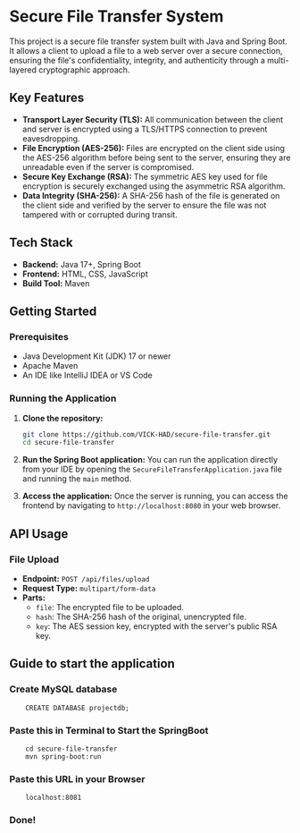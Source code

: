 # Secure File Transfer System

This project is a secure file transfer system built with Java and Spring Boot. It allows a client to upload a file to a web server over a secure connection, ensuring the file's confidentiality, integrity, and authenticity through a multi-layered cryptographic approach.

## Key Features

* **Transport Layer Security (TLS):** All communication between the client and server is encrypted using a TLS/HTTPS connection to prevent eavesdropping.
* **File Encryption (AES-256):** Files are encrypted on the client side using the AES-256 algorithm before being sent to the server, ensuring they are unreadable even if the server is compromised.
* **Secure Key Exchange (RSA):** The symmetric AES key used for file encryption is securely exchanged using the asymmetric RSA algorithm.
* **Data Integrity (SHA-256):** A SHA-256 hash of the file is generated on the client side and verified by the server to ensure the file was not tampered with or corrupted during transit.

## Tech Stack

* **Backend:** Java 17+, Spring Boot
* **Frontend:** HTML, CSS, JavaScript
* **Build Tool:** Maven

## Getting Started

### Prerequisites

* Java Development Kit (JDK) 17 or newer
* Apache Maven
* An IDE like IntelliJ IDEA or VS Code

### Running the Application

1.  **Clone the repository:**
    ```bash
    git clone https://github.com/VICK-HAD/secure-file-transfer.git
    cd secure-file-transfer
    ```

2.  **Run the Spring Boot application:**
    You can run the application directly from your IDE by opening the `SecureFileTransferApplication.java` file and running the `main` method.

3.  **Access the application:**
    Once the server is running, you can access the frontend by navigating to `http://localhost:8080` in your web browser.

## API Usage

### File Upload

* **Endpoint:** `POST /api/files/upload`
* **Request Type:** `multipart/form-data`
* **Parts:**
    * `file`: The encrypted file to be uploaded.
    * `hash`: The SHA-256 hash of the original, unencrypted file.
    * `key`: The AES session key, encrypted with the server's public RSA key.


## Guide to start the application

### **Create MySQL database**

```commandline
    CREATE DATABASE projectdb;
```

### **Paste this in Terminal to Start the SpringBoot**

```commandline
    cd secure-file-transfer
    mvn spring-boot:run
```

### **Paste this URL in your Browser**

```commandline
    localhost:8081
```

### Done! 
